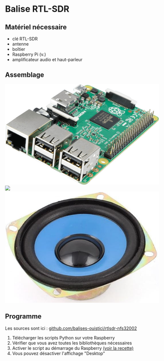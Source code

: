 # Balise RTL-SDR

## Matériel nécessaire

- clé RTL-SDR
- antenne
- boîtier
- Raspberry Pi (v.)
- amplificateur audio et haut-parleur


## Assemblage

![](rpi.jpg)
![](rtlsdr.jpg)
![](speaker.jpg)

## Programme

Les sources sont ici : 
[github.com/balises-ouistici/rtlsdr-nfs32002](https://github.com/balises-ouistici/rtlsdr-nfs32002)

1. Télécharger les scripts Python sur votre Raspberry
2. Vérifier que vous avez toutes les bibliothèques nécessaires
4. Activer le script au démarrage du Raspberry [(voir la recette)](../recettes/script_demarrage.md)
5. Vous pouvez désactiver l'affichage "Desktop"
